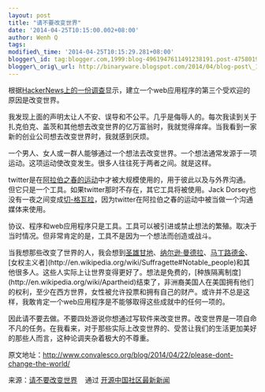 ```yaml
--- 
layout: post 
title: "请不要改变世界" 
date: '2014-04-25T10:15:00.002+08:00' 
author: Wenh Q
tags:
modified\_time: '2014-04-25T10:15:29.281+08:00' 
blogger\_id: tag:blogger.com,1999:blog-4961947611491238191.post-4758019205755227364
blogger\_orig\_url: http://binaryware.blogspot.com/2014/04/blog-post\_1332.html
---
```

根据[HackerNews上的一份调查](https://news.ycombinator.com/item?id=2210150)显示，建立一个web应用程序的第三个受欢迎的原因是改变世界。



我发现上面的声明太让人不安、误导和不公平。几乎是侮辱人的。每次我读到关于扎克伯克、盖茨和其他想去改变世界的亿万富翁时，我就觉得痒痒。当我看到一家新的创业公司想去改变世界时，我就感到厌烦。



一个男人、女人或一群人能够通过一个想法去改变世界。一个想法通常发源于一项运动。这项运动使改变发生。很多人往往死于两者之间。就是这样。



twitter是在[阿拉伯之春的运动](http://en.wikipedia.org/wiki/Arab_Spring)中才被大规模使用的，用于彼此以及与外界沟通。但它只是一个工具。如果twitter那时不存在，其它工具将被使用。Jack
Dorsey也没有一夜之间变成[切-格瓦拉](http://en.wikipedia.org/wiki/Che_Guevara)，因为twitter在阿拉伯之春的运动中被当做一个沟通媒体来使用。



协议、程序和web应用程序只是工具。工具可以被引进或禁止想法的繁殖。取决于当时情况。但非常肯定的是，工具不是因为一个想法而创造或战斗。



当我想那些改变了世界的人，我会想到[圣雄甘地](http://en.wikipedia.org/wiki/Mahatma_Gandhi)、[纳尔逊·曼德拉](http://en.wikipedia.org/wiki/Nelson_Mandela)、[马丁路德金](http://en.wikipedia.org/wiki/Martin_Luther_King,_Jr.)、[女权主义者](http://en.wikipedia.org/wiki/Suffragette#Notable_people)和其他很多人。这些人实际上让世界变得更好了。想法是免费的，[种族隔离制度](http://en.wikipedia.org/wiki/Apartheid)结束了，非洲裔美国人在美国拥有他们的权利，至少在西方世界，女性被允许投票和拥有自己的财产。或许并不总是这样，我敢肯定一个web应用程序是不能够取得这些成就中的任何一项的。



因此请不要去做。不要四处游说你想通过写软件来改变世界。改变世界是一项自命不凡的任务。在我看来，对于那些实际上改变世界的、受苦让我们的生活更加美好的那些人而言，这种论调夹杂着极大的不尊重。



原文地址：<http://www.convalesco.org/blog/2014/04/22/please-dont-change-the-world/>
<div>




</div>

<div>

来源：[请不要改变世界](http://www.oschina.net/news/51129/please-dont-change-the-world) 
  通过 [开源中国社区最新新闻](http://www.oschina.net/?from=rss)

</div>
